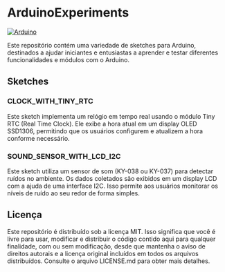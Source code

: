# ArduinoExperiments

[![Arduino](https://img.shields.io/badge/Arduino-2.3.2%2B-blue)](https://www.arduino.cc/)

Este repositório contém uma variedade de sketches para Arduino, destinados a ajudar iniciantes e entusiastas a aprender e testar diferentes funcionalidades e módulos com o Arduino.

## Sketches

### CLOCK_WITH_TINY_RTC
Este sketch implementa um relógio em tempo real usando o módulo Tiny RTC (Real Time Clock). Ele exibe a hora atual em um display OLED SSD1306, permitindo que os usuários configurem e atualizem a hora conforme necessário.

### SOUND_SENSOR_WITH_LCD_I2C
Este sketch utiliza um sensor de som (KY-038 ou KY-037) para detectar ruídos no ambiente. Os dados coletados são exibidos em um display LCD com a ajuda de uma interface I2C. Isso permite aos usuários monitorar os níveis de ruído ao seu redor de forma simples.

## Licença

Este repositório é distribuído sob a licença MIT. Isso significa que você é livre para usar, modificar e distribuir o código contido aqui para qualquer finalidade, com ou sem modificação, desde que mantenha o aviso de direitos autorais e a licença original incluídos em todos os arquivos distribuídos. Consulte o arquivo LICENSE.md para obter mais detalhes.
